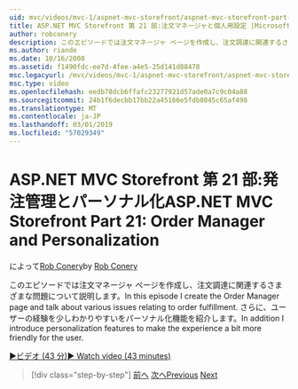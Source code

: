 ```yaml
---
uid: mvc/videos/mvc-1/aspnet-mvc-storefront/aspnet-mvc-storefront-part-21-order-manager-and-personalization
title: ASP.NET MVC Storefront 第 21 部:注文マネージャと個人用設定 |Microsoft Docs
author: robconery
description: このエピソードでは注文マネージャ ページを作成し、注文調達に関連するさまざまな問題について説明します。 さらにパーソナル化機能を紹介しています.
ms.author: riande
ms.date: 10/16/2008
ms.assetid: f1490fdc-ee7d-4fee-a4e5-25d141d88478
msc.legacyurl: /mvc/videos/mvc-1/aspnet-mvc-storefront/aspnet-mvc-storefront-part-21-order-manager-and-personalization
msc.type: video
ms.openlocfilehash: eedb78dcb6ffafc23277921d57ade0a7c9c04a88
ms.sourcegitcommit: 24b1f6decbb17bb22a45166e5fdb0845c65af498
ms.translationtype: MT
ms.contentlocale: ja-JP
ms.lasthandoff: 03/01/2019
ms.locfileid: "57029349"
---
```

<a name="aspnet-mvc-storefront-part-21-order-manager-and-personalization"></a><span data-ttu-id="4b775-104">ASP.NET MVC Storefront 第 21 部:発注管理とパーソナル化</span><span class="sxs-lookup"><span data-stu-id="4b775-104">ASP.NET MVC Storefront Part 21: Order Manager and Personalization</span></span>
====================
<span data-ttu-id="4b775-105">によって[Rob Conery](https://github.com/robconery)</span><span class="sxs-lookup"><span data-stu-id="4b775-105">by [Rob Conery](https://github.com/robconery)</span></span>

<span data-ttu-id="4b775-106">このエピソードでは注文マネージャ ページを作成し、注文調達に関連するさまざまな問題について説明します。</span><span class="sxs-lookup"><span data-stu-id="4b775-106">In this episode I create the Order Manager page and talk about various issues relating to order fulfillment.</span></span> <span data-ttu-id="4b775-107">さらに、ユーザーの経験を少しわかりやすいをパーソナル化機能を紹介します。</span><span class="sxs-lookup"><span data-stu-id="4b775-107">In addition I introduce personalization features to make the experience a bit more friendly for the user.</span></span>

[<span data-ttu-id="4b775-108">&#9654;ビデオ (43 分)</span><span class="sxs-lookup"><span data-stu-id="4b775-108">&#9654; Watch video (43 minutes)</span></span>](https://channel9.msdn.com/Blogs/ASP-NET-Site-Videos/aspnet-mvc-storefront-part-21-order-manager-and-personalization)

> [!div class="step-by-step"]
> <span data-ttu-id="4b775-109">[前へ](aspnet-mvc-storefront-part-20-logging.md)
> [次へ](aspnet-mvc-storefront-part-22-restructuring-rerouting-and-paypal.md)</span><span class="sxs-lookup"><span data-stu-id="4b775-109">[Previous](aspnet-mvc-storefront-part-20-logging.md)
[Next](aspnet-mvc-storefront-part-22-restructuring-rerouting-and-paypal.md)</span></span>
